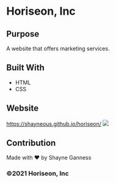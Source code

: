 # Horiseon, Inc

## Purpose
A website that offers marketing services.

## Built With
* HTML
* CSS

## Website
https://shayneous.github.io/horiseon/
<img src="./assets/images/horiseon"/>

## Contribution
Made with ❤️ by Shayne Ganness

### ©️2021 Horiseon, Inc 



